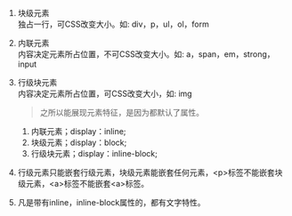 1. 块级元素  
独占一行，可CSS改变大小。如: div，p，ul，ol，form
2. 内联元素  
内容决定元素所占位置，不可CSS改变大小。如: a，span，em，strong，input
3. 行级块元素  
内容决定元素所占位置，可CSS改变大小，如: img

    > 之所以能展现元素特征，是因为都默认了属性。
    1. 内联元素；display：inline;
    2. 块级元素；display：block;
    3. 行级块元素；display：inline-block;
4. 行级元素只能嵌套行级元素，块级元素能嵌套任何元素，\<p>标签不能嵌套块级元素，\<a>标签不能嵌套\<a>标签。
5. 凡是带有inline，inline-block属性的，都有文字特性。